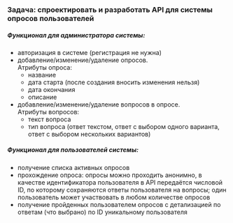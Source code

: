 ### Задача: спроектировать и разработать API для системы опросов пользователей    
##### _Функционал для администратора системы:_
- авторизация в системе (регистрация не нужна)
- добавление/изменение/удаление опросов.    
Атрибуты опроса:
    - название 
    - дата старта (после создания вносить изменения нельзя)
    - дата окончания
    - описание    
- добавление/изменение/удаление вопросов в опросе.    
Атрибуты вопросов:    
    - текст вопроса    
    - тип вопроса (ответ текстом, ответ с выбором одного варианта, ответ с выбором нескольких вариантов)

##### _Функционал для пользователей системы:_
- получение списка активных опросов
- прохождение опроса: опросы можно проходить анонимно, в качестве идентификатора пользователя в API передаётся числовой ID, по которому сохраняются ответы пользователя на вопросы; один пользователь может участвовать в любом количестве опросов
- получение пройденных пользователем опросов с детализацией по ответам (что выбрано) по ID уникальному пользователя
